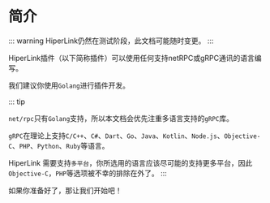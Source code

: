 # 简介

::: warning
HiperLink仍然在测试阶段，此文档可能随时变更。
:::

HiperLink插件（以下简称插件）可以使用任何支持netRPC或gRPC通讯的语言编写。

我们建议你使用`Golang`进行插件开发。

::: tip

`net/rpc`只有`Golang`支持，所以本文档会优先注重多语言支持的`gRPC`库。

`gRPC`在理论上支持`C/C++`、`C#`、`Dart`、`Go`、`Java`、`Kotlin`、`Node.js`、`Objective-C`、`PHP`、`Python`、`Ruby`等语言。

HiperLink 需要支持`多平台`，你所选用的语言应该尽可能的支持更多平台，因此`Objective-C`，`PHP`等选项被不幸的排除在外了。
:::

如果你准备好了，那让我们开始吧！
